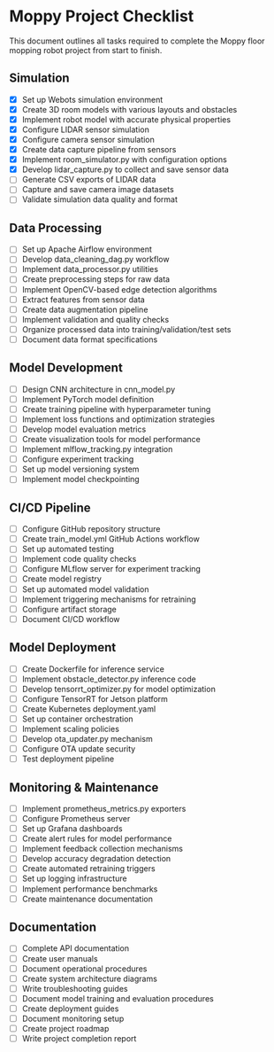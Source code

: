 # Moppy Project Checklist

This document outlines all tasks required to complete the Moppy floor mopping robot project from start to finish.

## Simulation

- [X] Set up Webots simulation environment
- [X] Create 3D room models with various layouts and obstacles
- [X] Implement robot model with accurate physical properties
- [X] Configure LIDAR sensor simulation
- [X] Configure camera sensor simulation
- [X] Create data capture pipeline from sensors
- [X] Implement room_simulator.py with configuration options
- [X] Develop lidar_capture.py to collect and save sensor data
- [ ] Generate CSV exports of LIDAR data
- [ ] Capture and save camera image datasets
- [ ] Validate simulation data quality and format

## Data Processing

- [ ] Set up Apache Airflow environment
- [ ] Develop data_cleaning_dag.py workflow
- [ ] Implement data_processor.py utilities
- [ ] Create preprocessing steps for raw data
- [ ] Implement OpenCV-based edge detection algorithms
- [ ] Extract features from sensor data
- [ ] Create data augmentation pipeline
- [ ] Implement validation and quality checks
- [ ] Organize processed data into training/validation/test sets
- [ ] Document data format specifications

## Model Development

- [ ] Design CNN architecture in cnn_model.py
- [ ] Implement PyTorch model definition
- [ ] Create training pipeline with hyperparameter tuning
- [ ] Implement loss functions and optimization strategies
- [ ] Develop model evaluation metrics
- [ ] Create visualization tools for model performance
- [ ] Implement mlflow_tracking.py integration
- [ ] Configure experiment tracking
- [ ] Set up model versioning system
- [ ] Implement model checkpointing

## CI/CD Pipeline

- [ ] Configure GitHub repository structure
- [ ] Create train_model.yml GitHub Actions workflow
- [ ] Set up automated testing
- [ ] Implement code quality checks
- [ ] Configure MLflow server for experiment tracking
- [ ] Create model registry
- [ ] Set up automated model validation
- [ ] Implement triggering mechanisms for retraining
- [ ] Configure artifact storage
- [ ] Document CI/CD workflow

## Model Deployment

- [ ] Create Dockerfile for inference service
- [ ] Implement obstacle_detector.py inference code
- [ ] Develop tensorrt_optimizer.py for model optimization
- [ ] Configure TensorRT for Jetson platform
- [ ] Create Kubernetes deployment.yaml
- [ ] Set up container orchestration
- [ ] Implement scaling policies
- [ ] Develop ota_updater.py mechanism
- [ ] Configure OTA update security
- [ ] Test deployment pipeline

## Monitoring & Maintenance

- [ ] Implement prometheus_metrics.py exporters
- [ ] Configure Prometheus server
- [ ] Set up Grafana dashboards
- [ ] Create alert rules for model performance
- [ ] Implement feedback collection mechanisms
- [ ] Develop accuracy degradation detection
- [ ] Create automated retraining triggers
- [ ] Set up logging infrastructure
- [ ] Implement performance benchmarks
- [ ] Create maintenance documentation

## Documentation

- [ ] Complete API documentation
- [ ] Create user manuals
- [ ] Document operational procedures
- [ ] Create system architecture diagrams
- [ ] Write troubleshooting guides
- [ ] Document model training and evaluation procedures
- [ ] Create deployment guides
- [ ] Document monitoring setup
- [ ] Create project roadmap
- [ ] Write project completion report

